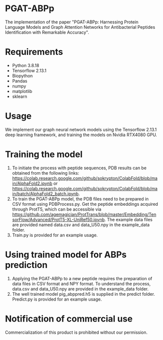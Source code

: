 # PGAT-ABPp
The implementation of the paper "PGAT-ABPp: Harnessing Protein Language Models and Graph Attention Networks for Antibacterial Peptides Identification with Remarkable Accuracy".

# Requirements
* Python 3.8.18
* Tensorflow 2.13.1
* Biopython 
* Pandas
* numpy
* matplotlib
* sklearn


# Usage
We implement our graph neural network models using the Tensorflow 2.13.1 deep learning framework, and training the models on Nvidia RTX4080 GPU.


# Training the model
1. To initiate the process with peptide sequences, PDB results can be obtained from the following links:  https://colab.research.google.com/github/sokrypton/ColabFold/blob/main/AlphaFold2.ipynb or https://colab.research.google.com/github/sokrypton/ColabFold/blob/main/batch/AlphaFold2_batch.ipynb.
2. To train the PGAT-ABPp model, the PDB files need to be prepared in CSV format using PDBProcess.py. Get the peptide embeddings acquired through ProtT5, which can be accessible via https://github.com/agemagician/ProtTrans/blob/master/Embedding/TensorFlow/Advanced/ProtT5-XL-UniRef50.ipynb. The example data files are provided named data.csv and data_U50.npy in the example_data folder.
3. Train.py is provided for an example usage.


# Using trained model for ABPs prediction
1. Applying the PGAT-ABPp to a new peptide requires the preparation of data files in CSV format and NPY format. To understand the process, data.csv and data_U50.npy are provided in the example_data folder.
2. The well trained model pig_abppred.h5 is supplied in the predict folder. Predict.py is provided for an example usage.


# Notification of commercial use
Commercialization of this product is prohibited without our permission.